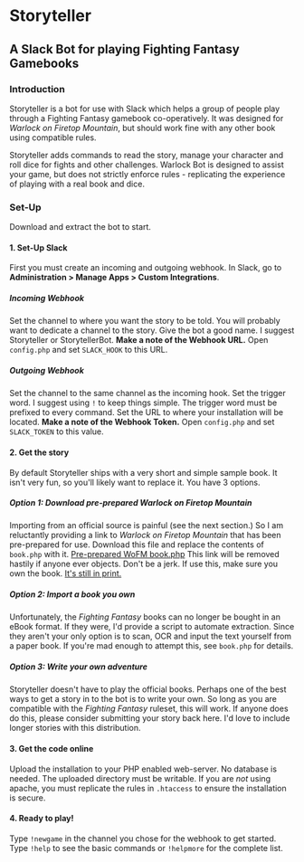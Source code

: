 # Storyteller
## A Slack Bot for playing Fighting Fantasy Gamebooks

### Introduction
Storyteller is a bot for use with Slack which helps a group of people play through a Fighting Fantasy gamebook co-operatively. It was designed for _Warlock on Firetop Mountain_, but should work fine with any other book using compatible rules.

Storyteller adds commands to read the story, manage your character and roll dice for fights and other challenges. Warlock Bot is designed to assist your game, but does not strictly enforce rules - replicating the experience of playing with a real book and dice. 

### Set-Up
Download and extract the bot to start.
#### 1. Set-Up Slack
First you must create an incoming and outgoing webhook. In Slack, go to **Administration > Manage Apps > Custom Integrations**.
##### Incoming Webhook
Set the channel to where you want the story to be told. You will probably want to dedicate a channel to the story.
Give the bot a good name. I suggest Storyteller or StorytellerBot.
**Make a note of the Webhook URL.** Open `config.php` and set `SLACK_HOOK` to this URL.
##### Outgoing Webhook
Set the channel to the same channel as the incoming hook.
Set the trigger word. I suggest using `!` to keep things simple. The trigger word must be prefixed to every command.
Set the URL to where your installation will be located.
**Make a note of the Webhook Token.** Open `config.php` and set `SLACK_TOKEN` to this value.

#### 2. Get the story
By default Storyteller ships with a very short and simple sample book. It isn't very fun, so you'll likely want to replace it. You have 3 options.
##### Option 1: Download pre-prepared _Warlock on Firetop Mountain_
Importing from an official source is painful (see the next section.) So I am reluctantly providing a link to _Warlock on Firetop Mountain_ that has been pre-prepared for use. Download this file and replace the contents of `book.php` with it.
[Pre-prepared WoFM book.php](https://pastebin.com/raw/wBr63c10)
This link will be removed hastily if anyone ever objects. Don't be a jerk. If use this, make sure you own the book. [It's still in print.](https://www.amazon.co.uk/Fighting-Fantasy-Warlock-Firetop-Mountain/dp/1407181300)
##### Option 2: Import a book you own
Unfortunately, the _Fighting Fantasy_ books can no longer be bought in an eBook format. If they were, I'd provide a script to automate extraction. Since they aren't your only option is to scan, OCR and input the text yourself from a paper book. If you're mad enough to attempt this, see `book.php` for details.
##### Option 3: Write your own adventure
Storyteller doesn't have to play the official books. Perhaps one of the best ways to get a story in to the bot is to write your own. So long as you are compatible with the _Fighting Fantasy_ ruleset, this will work. If anyone does do this, please consider submitting your story back here. I'd love to include longer stories with this distribution.
#### 3. Get the code online
Upload the installation to your PHP enabled web-server. No database is needed. The uploaded directory must be writable.
If you are _not_ using apache, you must replicate the rules in `.htaccess` to ensure the installation is secure.
#### 4. Ready to play!
Type `!newgame` in the channel you chose for the webhook to get started. Type `!help` to see the basic commands or `!helpmore` for the complete list.